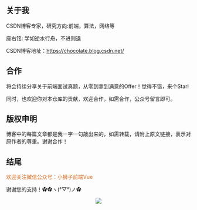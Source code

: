 ## 关于我

CSDN博客专家，研究方向:前端，算法，网络等

座右铭: 学如逆水行舟，不进则退

CSDN博客地址：https://chocolate.blog.csdn.net/

## 合作

将会持续分享关于前端面试真题，从零到拿到满意的Offer！觉得不错，来个Star!

同时，也欢迎你对本仓库的贡献，欢迎合作，如需合作，公众号留言即可。

## 版权申明

博客中的每篇文章都是我一字一句敲出来的，如需转载，请附上原文链接，表示对原作者的尊重。谢谢合作！

## 结尾

<font color=chocolate>欢迎关注微信公众号：小狮子前端Vue</font>

谢谢您的支持！✿✿ヽ(°▽°)ノ✿

<div align="center"><img src="https://img-blog.csdnimg.cn/20200320150035731.png"></img></div>



